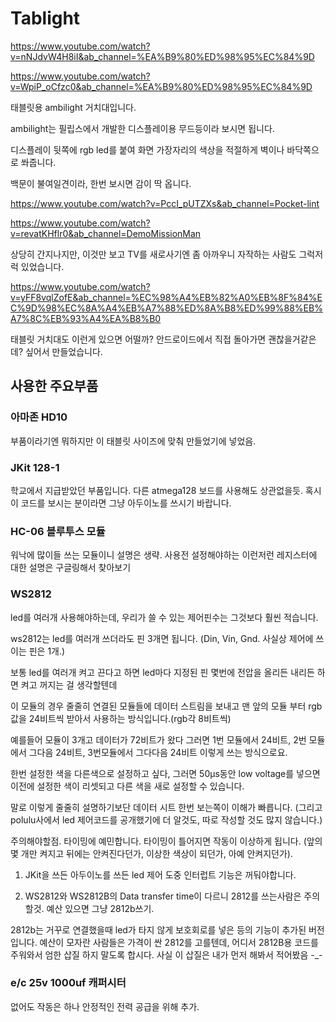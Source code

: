 # Tablight

https://www.youtube.com/watch?v=nNJdvW4H8iI&ab_channel=%EA%B9%80%ED%98%95%EC%84%9D

https://www.youtube.com/watch?v=WpiP_oCfzc0&ab_channel=%EA%B9%80%ED%98%95%EC%84%9D

태블릿용 ambilight 거치대입니다.

ambilight는 필립스에서 개발한 디스플레이용 무드등이라 보시면 됩니다.

디스플레이 뒷쪽에 rgb led를 붙여 화면 가장자리의 색상을 적절하게 벽이나 바닥쪽으로 쏴줍니다.

백문이 불여일견이라, 한번 보시면 감이 딱 옵니다.

https://www.youtube.com/watch?v=PccI_pUTZXs&ab_channel=Pocket-lint

https://www.youtube.com/watch?v=revatKHflr0&ab_channel=DemoMissionMan

상당히 간지나지만, 이것만 보고 TV를 새로사기엔 좀 아까우니 자작하는 사람도 그럭저럭 있었습니다.

https://www.youtube.com/watch?v=yFF8vqlZofE&ab_channel=%EC%98%A4%EB%82%A0%EB%8F%84%EC%9D%98%EC%8A%A4%EB%A7%88%ED%8A%B8%ED%99%88%EB%A7%8C%EB%93%A4%EA%B8%B0

태블릿 거치대도 이런게 있으면 어떨까? 안드로이드에서 직접 돌아가면 괜찮을거같은데? 싶어서 만들었습니다.

## 사용한 주요부품

### 아마존 HD10 

부품이라기엔 뭐하지만 이 태블릿 사이즈에 맞춰 만들었기에 넣었음.

### JKit 128-1

학교에서 지급받았던 부품입니다. 다른 atmega128 보드를 사용해도 상관없을듯. 혹시 이 코드를 보시는 분이라면 그냥 아두이노를 쓰시기 바랍니다.

### HC-06 블루투스 모듈

워낙에 많이들 쓰는 모듈이니 설명은 생략. 사용전 설정해야하는 이런저런 레지스터에 대한 설명은 구글링해서 찾아보기

### WS2812

led를 여러개 사용해야하는데, 우리가 쓸 수 있는 제어핀수는 그것보다 훨씬 적습니다.

ws2812는 led를 여러개 쓰더라도 핀 3개면 됩니다. (Din, Vin, Gnd. 사실상 제어에 쓰이는 핀은 1개.)

보통 led를 여러개 켜고 끈다고 하면 led마다 지정된 핀 몇번에 전압을 올리든 내리든 하면 켜고 꺼지는 걸 생각할텐데

이 모듈의 경우 줄줄히 연결된 모듈들에 데이터 스트림을 보내고 맨 앞의 모듈 부터 rgb값을 24비트씩 받아서 사용하는 방식입니다.(rgb각 8비트씩)

예를들어 모듈이 3개고 데이터가 72비트가 왔다 그러면 1번 모듈에서 24비트, 2번 모듈에서 그다음 24비트, 3번모듈에서 그다다음 24비트 이렇게 쓰는 방식으로요.

한번 설정한 색을 다른색으로 설정하고 싶다, 그러면 50µs동안 low voltage를 넣으면 이전에 설정한 색이 리셋되고 다른 색을 새로 설정할 수 있습니다.

말로 이렇게 줄줄히 설명하기보단 데이터 시트 한번 보는쪽이 이해가 빠릅니다. (그리고 polulu사에서 led 제어코드를 공개했기에 더 알것도, 따로 작성할 것도 많지 않습니다.)

주의해야할점. 타이밍에 예민합니다. 타이밍이 틀어지면 작동이 이상하게 됩니다. (앞의 몇 개만 켜지고 뒤에는 안켜진다던가, 이상한 색상이 되던가, 아예 안켜지던가).

1. JKit을 쓰든 아두이노를 쓰든 led 제어 도중 인터럽트 기능은 꺼둬야합니다.

2. WS2812와 WS2812B의 Data transfer time이 다르니 2812를 쓰는사람은 주의할것. 예산 있으면 그냥 2812b쓰기.

2812b는 거꾸로 연결했을때 led가 타지 않게 보호회로를 넣은 등의 기능이 추가된 버전입니다.
예산이 모자란 사람들은 가격이 싼 2812를 고를텐데, 어디서 2812B용 코드를 주워와서 엄한 삽질 하지 말도록 합시다.
사실 이 삽질은 내가 먼저 해봐서 적어봤음 -_-

### e/c 25v 1000uf 캐퍼시터

없어도 작동은 하나 안정적인 전력 공급을 위해 추가.

